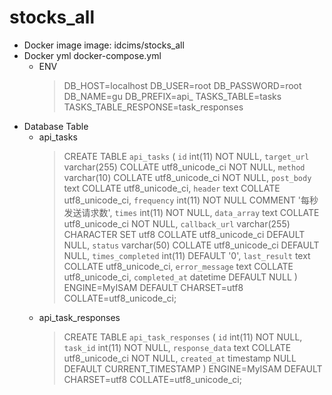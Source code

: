 # stocks_all
- Docker image
    image: idcims/stocks_all
- Docker yml
    docker-compose.yml
  - ENV
    >  DB_HOST=localhost
      DB_USER=root
      DB_PASSWORD=root
      DB_NAME=gu
      DB_PREFIX=api_
      TASKS_TABLE=tasks
      TASKS_TABLE_RESPONSE=task_responses
- Database Table
  - api_tasks
    > CREATE TABLE `api_tasks` (
        `id` int(11) NOT NULL,
        `target_url` varchar(255) COLLATE utf8_unicode_ci NOT NULL,
        `method` varchar(10) COLLATE utf8_unicode_ci NOT NULL,
        `post_body` text COLLATE utf8_unicode_ci,
        `header` text COLLATE utf8_unicode_ci,
        `frequency` int(11) NOT NULL COMMENT '每秒发送请求数',
        `times` int(11) NOT NULL,
        `data_array` text COLLATE utf8_unicode_ci NOT NULL,
        `callback_url` varchar(255) CHARACTER SET utf8 COLLATE utf8_unicode_ci DEFAULT NULL,
        `status` varchar(50) COLLATE utf8_unicode_ci DEFAULT NULL,
        `times_completed` int(11) DEFAULT '0',
        `last_result` text COLLATE utf8_unicode_ci,
        `error_message` text COLLATE utf8_unicode_ci,
        `completed_at` datetime DEFAULT NULL
      ) ENGINE=MyISAM DEFAULT CHARSET=utf8 COLLATE=utf8_unicode_ci;
  - api_task_responses
    >CREATE TABLE `api_task_responses` (
        `id` int(11) NOT NULL,
        `task_id` int(11) NOT NULL,
        `response_data` text COLLATE utf8_unicode_ci NOT NULL,
        `created_at` timestamp NULL DEFAULT CURRENT_TIMESTAMP
      ) ENGINE=MyISAM DEFAULT CHARSET=utf8 COLLATE=utf8_unicode_ci;